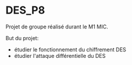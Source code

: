 # DES_P8
Projet de groupe réalisé durant le M1 MIC.

But du projet:
- étudier le fonctionnement du chiffrement DES
- étudier l'attaque différentielle du DES

